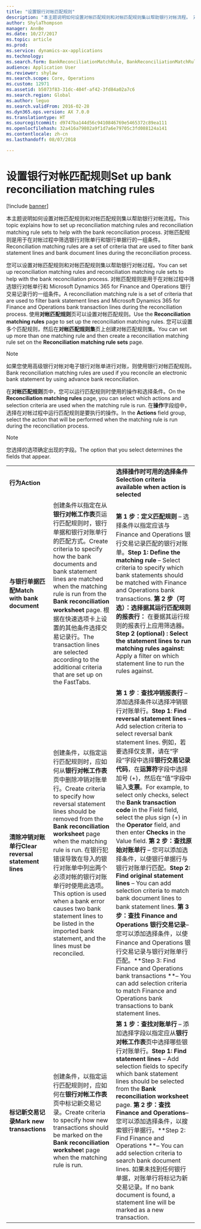 ```yaml
---
title: "设置银行对帐匹配规则"
description: "本主题说明如何设置对帐匹配规则和对帐匹配规则集以帮助银行对帐流程。 对帐匹配规则是用于在对帐过程中筛选银行对账单行和银行单据行的一组条件。"
author: ShylaThompson
manager: AnnBe
ms.date: 10/27/2017
ms.topic: article
ms.prod: 
ms.service: dynamics-ax-applications
ms.technology: 
ms.search.form: BankReconciliationMatchRule, BankReconciliationMatchRuleSet
audience: Application User
ms.reviewer: shylaw
ms.search.scope: Core, Operations
ms.custom: 12971
ms.assetid: b5073f83-31dc-404f-af42-3fd84a02a7c6
ms.search.region: Global
ms.author: leguo
ms.search.validFrom: 2016-02-28
ms.dyn365.ops.version: AX 7.0.0
ms.translationtype: HT
ms.sourcegitcommit: d9747ba144d56c9410846769e5465372c89ea111
ms.openlocfilehash: 32a416a79802a9f1d7a6e79705c3fd088124a141
ms.contentlocale: zh-cn
ms.lasthandoff: 08/07/2018

---
```


# <a name="set-up-bank-reconciliation-matching-rules"></a><span data-ttu-id="791da-104">设置银行对帐匹配规则</span><span class="sxs-lookup"><span data-stu-id="791da-104">Set up bank reconciliation matching rules</span></span>

[!include [banner](../includes/banner.md)]

<span data-ttu-id="791da-105">本主题说明如何设置对帐匹配规则和对帐匹配规则集以帮助银行对帐流程。</span><span class="sxs-lookup"><span data-stu-id="791da-105">This topic explains how to set up reconciliation matching rules and reconciliation matching rule sets to help with the bank reconciliation process.</span></span> <span data-ttu-id="791da-106">对帐匹配规则是用于在对帐过程中筛选银行对账单行和银行单据行的一组条件。</span><span class="sxs-lookup"><span data-stu-id="791da-106">Reconciliation matching rules are a set of criteria that are used to filter bank statement lines and bank document lines during the reconciliation process.</span></span>

<span data-ttu-id="791da-107">您可以设置对帐匹配规则和对帐匹配规则集以帮助银行对帐过程。</span><span class="sxs-lookup"><span data-stu-id="791da-107">You can set up reconciliation matching rules and reconciliation matching rule sets to help with the bank reconciliation process.</span></span> <span data-ttu-id="791da-108">对帐匹配规则是用于在对帐过程中筛选银行对帐单行和 Microsoft Dynamics 365 for Finance and Operations 银行交易记录行的一组条件。</span><span class="sxs-lookup"><span data-stu-id="791da-108">A reconciliation matching rule is a set of criteria that are used to filter bank statement lines and Microsoft Dynamics 365 for Finance and Operations bank transaction lines during the reconciliation process.</span></span> <span data-ttu-id="791da-109">使用**对帐匹配规则**页可以设置对帐匹配规则。</span><span class="sxs-lookup"><span data-stu-id="791da-109">Use the **Reconciliation matching rules** page to set up the reconciliation matching rules.</span></span> <span data-ttu-id="791da-110">您可以设置多个匹配规则，然后在**对帐匹配规则集**页上创建对帐匹配规则集。</span><span class="sxs-lookup"><span data-stu-id="791da-110">You can set up more than one matching rule and then create a reconciliation matching rule set on the **Reconciliation matching rule sets** page.</span></span> 

> [!NOTE] 
> <span data-ttu-id="791da-111">如果您使用高级银行对帐对电子银行对账单进行对账，则使用银行对帐匹配规则。</span><span class="sxs-lookup"><span data-stu-id="791da-111">Bank reconciliation matching rules are used if you reconcile an electronic bank statement by using advance bank reconciliation.</span></span> 

<span data-ttu-id="791da-112">在**对帐匹配规则**页中，您可以运行匹配规则时使用的操作和选择条件。</span><span class="sxs-lookup"><span data-stu-id="791da-112">On the **Reconciliation matching rules** page, you can select which actions and selection criteria are used when the matching rule is run.</span></span> <span data-ttu-id="791da-113">在**操作**字段组中，选择在对帐过程中运行匹配规则是要执行的操作。</span><span class="sxs-lookup"><span data-stu-id="791da-113">In the **Actions** field group, select the action that will be performed when the matching rule is run during the reconciliation process.</span></span>  

> [!NOTE] 
> <span data-ttu-id="791da-114">您选择的选项确定出现的字段。</span><span class="sxs-lookup"><span data-stu-id="791da-114">The option that you select determines the fields that appear.</span></span>

|                                    |                                                                                                                                                                                                                                                                                                               |                                                                                                                                                                                                                                                                                                                                                                                                                                                                                                                                                                                                                                  |
|------------------------------------|---------------------------------------------------------------------------------------------------------------------------------------------------------------------------------------------------------------------------------------------------------------------------------------------------------------|----------------------------------------------------------------------------------------------------------------------------------------------------------------------------------------------------------------------------------------------------------------------------------------------------------------------------------------------------------------------------------------------------------------------------------------------------------------------------------------------------------------------------------------------------------------------------------------------------------------------------------|
| <span data-ttu-id="791da-115">**行为**</span><span class="sxs-lookup"><span data-stu-id="791da-115">**Action**</span></span>                         |                                                                                                                                                                                                                                                                                                               | <span data-ttu-id="791da-116">**选择操作时可用的选择条件**</span><span class="sxs-lookup"><span data-stu-id="791da-116">**Selection criteria available when action is selected**</span></span>                                                                                                                                                                                                                                                                                                                                                                                                                                                                                                                                                                         |
| <span data-ttu-id="791da-117">**与银行单据匹配**</span><span class="sxs-lookup"><span data-stu-id="791da-117">**Match with bank document**</span></span>       | <span data-ttu-id="791da-118">创建条件以指定在从**银行对帐工作表**页运行匹配规则时，银行单据和银行对账单行的匹配方式。</span><span class="sxs-lookup"><span data-stu-id="791da-118">Create criteria to specify how the bank documents and bank statement lines are matched when the matching rule is run from the **Bank reconciliation worksheet** page.</span></span> <span data-ttu-id="791da-119">根据在快速选项卡上设置的其他条件选择交易记录行。</span><span class="sxs-lookup"><span data-stu-id="791da-119">The transaction lines are selected according to the additional criteria that are set up on the FastTabs.</span></span>                                | <span data-ttu-id="791da-120">**第 1 步：定义匹配规则** – 选择条件以指定应该与 Finance and Operations 银行交易记录匹配的银行对账单。</span><span class="sxs-lookup"><span data-stu-id="791da-120">**Step 1: Define the matching rule** – Select criteria to specify which bank statements should be matched with Finance and Operations bank transactions.</span></span> <span data-ttu-id="791da-121">**第 2 步（可选）：选择据其运行匹配规则的报表行：** 在要据其运行规则的报表行上应用筛选器。</span><span class="sxs-lookup"><span data-stu-id="791da-121">**Step 2 (optional) : Select the statement lines to run matching rules against:**  Apply a filter on which statement line to run the rules against.</span></span>                                                                                                                                                                                                                                                                                                               |
| <span data-ttu-id="791da-122">**清除冲销对账单行**</span><span class="sxs-lookup"><span data-stu-id="791da-122">**Clear reversal statement lines**</span></span> | <span data-ttu-id="791da-123">创建条件，以指定运行匹配规则时，应如何从**银行对帐工作表**页中删除冲销对账单行。</span><span class="sxs-lookup"><span data-stu-id="791da-123">Create criteria to specify how reversal statement lines should be removed from the **Bank reconciliation worksheet** page when the matching rule is run.</span></span> <span data-ttu-id="791da-124">在银行犯错误导致在导入的银行对账单中列出两个必须对帐的银行对账单行时使用此选项。</span><span class="sxs-lookup"><span data-stu-id="791da-124">This option is used when a bank error causes two bank statement lines to be listed in the imported bank statement, and the lines must be reconciled.</span></span> | <span data-ttu-id="791da-125">**第 1 步**：**查找冲销报表行** – 添加选择条件以选择冲销银行对账单行。</span><span class="sxs-lookup"><span data-stu-id="791da-125">**Step 1**: **Find reversal statement lines** – Add selection criteria to select reversal bank statement lines.</span></span> <span data-ttu-id="791da-126">例如，若要选择仅支票，请在“字段”字段中选择**银行交易记录代码**，在**运算符**字段中选择加号 (+)，然后在“值”字段中输入**支票**。</span><span class="sxs-lookup"><span data-stu-id="791da-126">For example, to select only checks, select the **Bank transaction code** in the Field field, select the plus sign (+) in the **Operator** field, and then enter **Checks** in the Value field.</span></span> <span data-ttu-id="791da-127">**第 2 步：查找原始对账单行** – 您可以添加选择条件，以使银行单据行与银行对账单行匹配。</span><span class="sxs-lookup"><span data-stu-id="791da-127">**Step 2: Find original statement lines** – You can add selection criteria to match bank document lines to bank statement lines.</span></span> <span data-ttu-id="791da-128">**第 3 步：查找 Finance and Operations 银行交易记录**– 您可以添加选择条件，以使 Finance and Operations 银行交易记录与银行对账单行匹配。</span><span class="sxs-lookup"><span data-stu-id="791da-128">**Step 3: Find Finance and Operations bank transactions **– You can add selection criteria to match Finance and Operations bank transactions to bank statement lines.</span></span> |
| <span data-ttu-id="791da-129">**标记新交易记录**</span><span class="sxs-lookup"><span data-stu-id="791da-129">**Mark new transactions**</span></span>          | <span data-ttu-id="791da-130">创建条件，以指定运行匹配规则时，应如何在**银行对帐工作表**页中标记新交易记录。</span><span class="sxs-lookup"><span data-stu-id="791da-130">Create criteria to specify how new transactions should be marked on the **Bank reconciliation workshee**t page when the matching rule is run.</span></span>                                                                                                                                                                 | <span data-ttu-id="791da-131">**第 1 步：查找对账单行** – 添加选择字段以指定应从**银行对帐工作表**页中选择哪些银行对账单行。</span><span class="sxs-lookup"><span data-stu-id="791da-131">**Step 1: Find statement lines** – Add selection fields to specify which bank statement lines should be selected from the **Bank reconciliation worksheet** page.</span></span> <span data-ttu-id="791da-132">**第 2 步：查找 Finance and Operations**– 您可以添加选择条件，以搜索银行单据行。</span><span class="sxs-lookup"><span data-stu-id="791da-132">**Step 2: Find Finance and Operations **– You can add selection criteria to search bank document lines.</span></span> <span data-ttu-id="791da-133">如果未找到任何银行单据，对账单行将标记为新交易记录。</span><span class="sxs-lookup"><span data-stu-id="791da-133">If no bank document is found, a statement line will be marked as a new transaction.</span></span>                                                                                                                                                                                                                                             |









